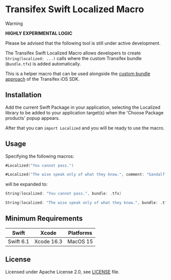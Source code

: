 # Transifex Swift Localized Macro

> [!WARNING]
>
> **HIGHLY EXPERIMENTAL LOGIC**
>
> Please be advised that the following tool is still under active development.

The Transifex Swift Localized Macro allows developers to create
`String(localized: ...)` calls where the custom Transifex bundle (`Bundle.tfx`)
is added automatically.

This is a helper macro that can be used alongside the
[custom bundle approach](https://github.com/transifex/transifex-swift/tree/2.0.9-alpha?tab=readme-ov-file#custom-bundle-approach)
of the Transifex iOS SDK.

## Installation

Add the current Swift Package in your application, selecting the Localized
library to be added to your application target(s) when the 'Choose Package
products' popup appears.

After that you can `import Localized` and you will be ready to use the macro.

## Usage

Specifying the following macros:

```swift
#Localized("You cannot pass.")

#Localized("The wise speak only of what they know.", comment: "Gandalf quote")
```

will be expanded to:

```swift
String(localized: "You cannot pass.", bundle: .tfx)

String(localized: "The wise speak only of what they know.", bundle: .tfx, comment: "Gandalf quote")
```

## Minimum Requirements

| Swift           | Xcode           | Platforms    |
|-----------------|-----------------|--------------|
| Swift 6.1       | Xcode 16.3      | MacOS 15     |

## License

Licensed under Apache License 2.0, see [LICENSE](LICENSE) file.
